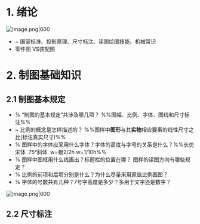 # 1. 绪论 
![image.png|600](https://fig-1321973591.cos.ap-nanjing.myqcloud.com/20250320095400.png)

- ~ 国家标准、投影原理、尺寸标注、读图绘图技能、机械常识
- 零件图 VS装配图
# 2. 制图基础知识
## 2.1 制图基本规定
- % “制图的基本规定”共涉及哪几项？ %%图幅、比例、字体、图线和尺寸标注%%
- ~ 比例的概念是怎样描述的？ %%图样中**图形**与其**实物**相应要素的线性尺寸之比(标注真实尺寸)%%
- % 图样中的字体应采用什么字体？字体的高度与字号的关系是什么？%%长仿宋体  75°斜体  w=根2/2h w=1/10h%%
- % 图样中图框用什么线画出？标题栏的位置在哪？ 图样的读图方向有哪些规定？
- % 比例的前项和后项分别是什么？为什么尽量采用原值比例画图？
- % 字体的号数共有几种？7号字高度是多少？多用于文字还是数字？

![image.png|600](https://fig-1321973591.cos.ap-nanjing.myqcloud.com/20250320100954.png)


## 2.2 尺寸标注

